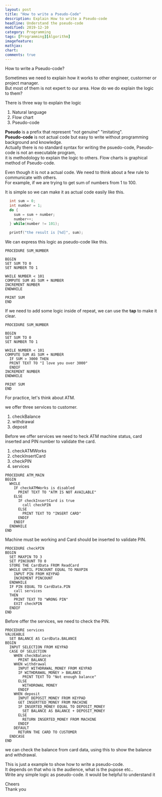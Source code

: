 ```yaml
---
layout: post
title: "How to write a Pseudo-Code"
description: Explain How to write a Pseudo-code
headline: Understand the pseudo-code
modified: 2019-12-10
category: Programming
tags: [Programming][Algorithm]
imagefeature:
mathjax:
chart:
comments: true
---
```


How to write a Pseudo-code?<br>

Sometimes we need to explain how it works to other engineer, custormer or project manager. <br>
But most of them is not expert to our area. How do we do explain the logic to them?<br>

There is three way to explain the logic<br>

1. Natural language<br>
2. Flow chart<br>
3. Pseudo-code<br>

**Pseudo** is a prefix that represent "not genuine" "imitating".<br>
**Pseudo-code** is not actual code but easy to write without programming background and knowledge.<br>
Actually there is no standard syntax for writing the psuedo-code, Pseudo-code is not an executable program,<br>
it is methodology to explain the logic to others. Flow charts is graphical method of Pseudo-code.<br>

Even though it is not a actual code. We need to think about a few rule to communicate with others.<br>
For example, if we are trying to get sum of numbers from 1 to 100.<br>

It is simple so we can make it as actual code easily like this.<br>

```c
  int sum = 0;
  int number = 1;
  do {
    sum = sum + number;
    number++;
  } while(number != 101);

  printf("the result is [%d]", sum);
```
We can express this logic as pseudo-code like this.<br>

```
PROCEDURE SUM_NUMBER

BEGIN
SET SUM TO 0
SET NUMBER TO 1

WHILE NUMBER < 101
COMPUTE SUM AS SUM + NUMBER
INCREMENT NUMBER
ENDWHILE

PRINT SUM
END
```

If we need to add some logic inside of repeat, we can use the **tap** to make it clear.<br>

```
PROCEDURE SUM_NUMBER

BEGIN
SET SUM TO 0
SET NUMBER TO 1

WHILE NUMBER < 101
COMPUTE SUM AS SUM + NUMBER
  IF SUM > 3000 THEN
  PRINT TEXT TO "I love you over 3000"
  ENDIF
INCREMENT NUMBER
ENDWHILE

PRINT SUM
END
```

For practice, let's think about ATM. <br>

we offer three services to customer. <br>

1. checkBalance<br>
2. withdrawal<br>
3. deposit<br>

Before we offer services we need to heck ATM machine status, card inserted and PIN number to validate the card.<br>

1. checkATMWorks<br>
2. checkInsertCard<br>
3. checkPIN<br>
4. services<br>

```
PROCEDURE ATM_MAIN
BEGIN
  WHILE
    IF checkATMWorks is disabled
      PRINT TEXT TO "ATM IS NOT AVAILABLE"
    ELSE
      IF checkInsertCard is true
        call checkPIN
      ELSE
        PRINT TEXT TO "INSERT CARD"
      ENDIF
    ENDIF
  ENDWHILE
END
```

Machine must be working and Card should be inserted to validate PIN.<br>

```
PROCEDURE checkPIN
BEGIN
  SET MAXPIN TO 3
  SET PINCOUNT TO 0
  STORE THE CardData FROM ReadCard
  WHILE UNTIL PINCOUNT EQUAL TO MAXPIN
    INPUT PIN FROM KEYPAD
    INCREMENT PINCOUNT
  ENDWHILE
  IF PIN EQUAL TO CardData.PIN
    call services
  THEN
    PRINT TEXT TO "WRONG PIN"
    EXIT checkPIN
  ENDIF
END
```

Before offer the services, we need to check the PIN.<br>

```
PROCEDURE services
VALUEABLE
  SET BALANCE AS CardData.BALANCE
BEGIN
  INPUT SELECTION FROM KEYPAD
  CASE OF SELECTION
    WHEN checkBalance
      PRINT BALANCE
    WHEN withdrawal
      INPUT WITHDRAWAL_MONEY FROM KEYPAD
      IF WITHDRAWAL_MONEY > BALANCE
        PRINT TEXT TO "Not enough balance"
      ELSE
        WITHDROWAL MONEY
      ENDIF
    WHEN deposit
      INPUT DEPOSIT_MONEY FROM KEYPAD
      GET INSERTTED_MONEY FROM MACHINE
      IF INSERTED_MONEY EQUAL TO DEPOSIT_MONEY
        SET BALANCE AS BALANCE + DEPOSIT_MONEY
      ELSE
        RETURN INSERTED_MONEY FROM MACHINE
      ENDIF
    DEFAULT
      RETURN THE CARD TO CUSTOMER
  ENDCASE
END
```

we can check the balance from card data, using this to show the balance and withdrawal.<br>

This is just a example to show how to write a pseudo-code.<br>
It depends on that who is the audience, what is the pupose etc..<br>
Write any simple logic as pseudo-code. it would be helpful to understand it<br>

Cheers<br>
Thank you<br>
